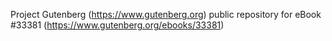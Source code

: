 Project Gutenberg (https://www.gutenberg.org) public repository for eBook #33381 (https://www.gutenberg.org/ebooks/33381)
